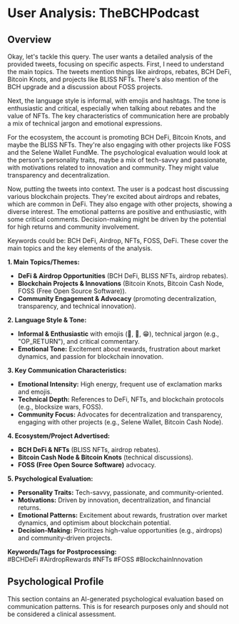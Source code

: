 # User Analysis: TheBCHPodcast

## Overview

<think>
Okay, let's tackle this query. The user wants a detailed analysis of the provided tweets, focusing on specific aspects. First, I need to understand the main topics. The tweets mention things like airdrops, rebates, BCH DeFi, Bitcoin Knots, and projects like BLISS NFTs. There's also mention of the BCH upgrade and a discussion about FOSS projects.

Next, the language style is informal, with emojis and hashtags. The tone is enthusiastic and critical, especially when talking about rebates and the value of NFTs. The key characteristics of communication here are probably a mix of technical jargon and emotional expressions.

For the ecosystem, the account is promoting BCH DeFi, Bitcoin Knots, and maybe the BLISS NFTs. They're also engaging with other projects like FOSS and the Selene Wallet FundMe. The psychological evaluation would look at the person's personality traits, maybe a mix of tech-savvy and passionate, with motivations related to innovation and community. They might value transparency and decentralization.

Now, putting the tweets into context. The user is a podcast host discussing various blockchain projects. They're excited about airdrops and rebates, which are common in DeFi. They also engage with other projects, showing a diverse interest. The emotional patterns are positive and enthusiastic, with some critical comments. Decision-making might be driven by the potential for high returns and community involvement.

Keywords could be: BCH DeFi, Airdrop, NFTs, FOSS, DeFi. These cover the main topics and the key elements of the analysis.
</think>

**1. Main Topics/Themes:**  
- **DeFi & Airdrop Opportunities** (BCH DeFi, BLISS NFTs, airdrop rebates).  
- **Blockchain Projects & Innovations** (Bitcoin Knots, Bitcoin Cash Node, FOSS (Free Open Source Software)).  
- **Community Engagement & Advocacy** (promoting decentralization, transparency, and technical innovation).  

**2. Language Style & Tone:**  
- **Informal & Enthusiastic** with emojis (🤯, 🚀, 😁), technical jargon (e.g., "OP_RETURN"), and critical commentary.  
- **Emotional Tone:** Excitement about rewards, frustration about market dynamics, and passion for blockchain innovation.  

**3. Key Communication Characteristics:**  
- **Emotional Intensity:** High energy, frequent use of exclamation marks and emojis.  
- **Technical Depth:** References to DeFi, NFTs, and blockchain protocols (e.g., blocksize wars, FOSS).  
- **Community Focus:** Advocates for decentralization and transparency, engaging with other projects (e.g., Selene Wallet, Bitcoin Cash Node).  

**4. Ecosystem/Project Advertised:**  
- **BCH DeFi & NFTs** (BLISS NFTs, airdrop rebates).  
- **Bitcoin Cash Node & Bitcoin Knots** (technical discussions).  
- **FOSS (Free Open Source Software)** advocacy.  

**5. Psychological Evaluation:**  
- **Personality Traits:** Tech-savvy, passionate, and community-oriented.  
- **Motivations:** Driven by innovation, decentralization, and financial returns.  
- **Emotional Patterns:** Excitement about rewards, frustration over market dynamics, and optimism about blockchain potential.  
- **Decision-Making:** Prioritizes high-value opportunities (e.g., airdrops) and community-driven projects.  

**Keywords/Tags for Postprocessing:**  
#BCHDeFi #AirdropRewards #NFTs #FOSS #BlockchainInnovation

## Psychological Profile

This section contains an AI-generated psychological evaluation based on communication patterns. This is for research purposes only and should not be considered a clinical assessment.